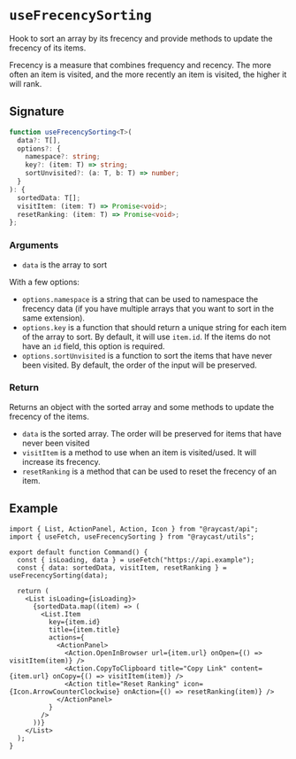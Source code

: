 # `useFrecencySorting`

Hook to sort an array by its frecency and provide methods to update the frecency of its items.

Frecency is a measure that combines frequency and recency. The more often an item is visited, and the more recently an item is visited, the higher it will rank.

## Signature

```ts
function useFrecencySorting<T>(
  data?: T[],
  options?: {
    namespace?: string;
    key?: (item: T) => string;
    sortUnvisited?: (a: T, b: T) => number;
  }
): {
  sortedData: T[];
  visitItem: (item: T) => Promise<void>;
  resetRanking: (item: T) => Promise<void>;
};
```

### Arguments

- `data` is the array to sort

With a few options:

- `options.namespace` is a string that can be used to namespace the frecency data (if you have multiple arrays that you want to sort in the same extension).
- `options.key` is a function that should return a unique string for each item of the array to sort. By default, it will use `item.id`. If the items do not have an `id` field, this option is required.
- `options.sortUnvisited` is a function to sort the items that have never been visited. By default, the order of the input will be preserved.

### Return

Returns an object with the sorted array and some methods to update the frecency of the items.

- `data` is the sorted array. The order will be preserved for items that have never been visited
- `visitItem` is a method to use when an item is visited/used. It will increase its frecency.
- `resetRanking` is a method that can be used to reset the frecency of an item.

## Example

```tsx
import { List, ActionPanel, Action, Icon } from "@raycast/api";
import { useFetch, useFrecencySorting } from "@raycast/utils";

export default function Command() {
  const { isLoading, data } = useFetch("https://api.example");
  const { data: sortedData, visitItem, resetRanking } = useFrecencySorting(data);

  return (
    <List isLoading={isLoading}>
      {sortedData.map((item) => (
        <List.Item
          key={item.id}
          title={item.title}
          actions={
            <ActionPanel>
              <Action.OpenInBrowser url={item.url} onOpen={() => visitItem(item)} />
              <Action.CopyToClipboard title="Copy Link" content={item.url} onCopy={() => visitItem(item)} />
              <Action title="Reset Ranking" icon={Icon.ArrowCounterClockwise} onAction={() => resetRanking(item)} />
            </ActionPanel>
          }
        />
      ))}
    </List>
  );
}
```
